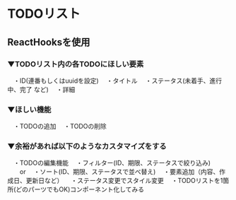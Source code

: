 # TODOリスト
## ReactHooksを使用
### ▼TODOリスト内の各TODOにほしい要素
　・ID(連番もしくはuuidを設定)
　・タイトル
　・ステータス(未着手、進行中、完了 など)
　・詳細
 
### ▼ほしい機能
　・TODOの追加
　・TODOの削除
 
### ▼余裕があれば以下のようなカスタマイズをする
　・TODOの編集機能
　・フィルター(ID、期限、ステータスで絞り込み)
　　or
　・ソート(ID、期限、ステータスで並べ替え)
　・要素追加（内容、作成日、更新日など）
　・ステータス変更でスタイル変更
　・TODOリストを1箇所(どのパーツでもOK)コンポーネント化してみる

